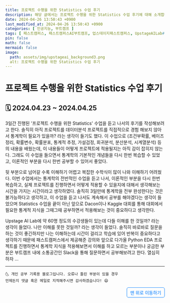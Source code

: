 ```yaml
---
title: 프로젝트 수행을 위한 Statistics 수업 후기
description: 해당 글에서는 프로젝트 수행을 위한 Statistics 수업 후기에 대해 소개합니다.
date: 2024-04-26 13:50:43 +0900
last_modified_at: 2024-04-26 13:50:43 +0900
categories: [ 인공지능, 부트캠프 ]
tags: [ 패스트캠퍼스, 패스트캠퍼스AI부트캠프, 업스테이지패스트캠퍼스, UpstageAILab#국비지원, 패스트캠퍼스업스테이지에이아이랩, 패스트캠퍼스업스테이지부트캠프 ]
pin: false
math: false
mermaid: false
image:
  path: assets/img/upstageai_background3.png
  alt: 프로젝트 수행을 위한 Statistics 수업 후기
---
```


# 프로젝트 수행을 위한 Statistics 수업 후기

## 🗓️ 2024.04.23 ~ 2024.04.25
3일간 진행된 '프로젝트 수행을 위한 Statistics' 수업을 듣고 나서의 후기를 작성해보려고 한다. 솔직히 아직 프로젝트를 데이터분석 프로젝트를 직접적으로 경험 해보지 않아서 통계학이 필요가 있을까? 라는 생각이 들기도 했다. 이 수업으로 (조건부확률, 베이즈 정리, 확률변수, 확률분포, 통계적 추정, 가설검정, 회귀분석, 분산분석, 시계열분석) 등의 내용을 배웠는데, 이 내용들이 어떻게 프로젝트에 적용될지는 아직 감이 잡히지 않는다. 그래도 이 수업을 들으면서 통계학의 기본적인 개념들을 다시 한번 복습할 수 있었고, 이론적인 부분을 다시 한번 공부할 수 있어서 좋았다.

뒷 부분으로 넘어갈 수록 이해하기 어렵고 복잡한 수학식이 많이 나와 이해하기 어려웠다. 이번 수업에서는 통계학의 전반적인 수업을 듣고 나서, 이론적인 부분을 다시 한번 복습하고, 실제 프로젝트를 진행하면서 어떻게 적용할 수 있을지에 대해서 생각해보는 시간을 가지는 시간이라고 생각하였다. 솔직히 3일만에 통계학을 전부 완성한다는 것은 불가능하다고 생각하고, 이 수업을 듣고 나서도 계속해서 공부를 해야겠다는 생각이 들었으며 Statistics 수업을 끝이 아닌 앞으로 Dacon이나 Kaggle 대회를 통해 대회에서 필요한 통계적 지식을 그때그때 공부하면서 적용해보는 것이 중요하다고 생각한다.

Upstage AI Lab에 약 60명 정도의 수강생들이 있는데 다들 이해를 한 것일까? 라는 생각이 들었다. 나만 이해를 못한 것일까? 라는 생각이 들었다. 솔직히 바로바로 질문을 하는 것이 좋긴하지만 나는 이해하는데 시간이 걸리고 학습에 있어 반복이 중요하다고 생각하기 때문에 패스트캠퍼스에서 제공해준 강의와 앞으로 다가올 Python EDA 프로젝트를 진행하면서 통계학 지식을 적용해보면서 이해를 하고 모르는 부분이나 궁금한 부분은 부트캠프 내에 소통공간인 Slack을 통해 질문하면서 공부해보려고 한다. 열심히 하자 ... 

***
    🌜 개인 공부 기록용 블로그입니다. 오류나 틀린 부분이 있을 경우 
    언제든지 댓글 혹은 메일로 지적해주시면 감사하겠습니다! 😄


<a href="#" style="display: inline-block; padding: 5px 10px; color: #007bff; text-decoration: none; border: 0.5px solid #007bff; border-radius: 5px; float: right;">맨 위로 이동하기</a>